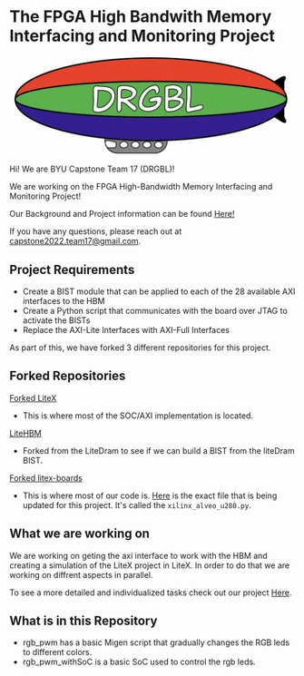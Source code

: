 # The FPGA High Bandwith Memory Interfacing and Monitoring Project

![DRGBL Logo](/docs/Photos/Drgbl_Logo.jpeg)

Hi! We are BYU Capstone Team 17 (DRGBL)!

We are working on the FPGA High-Bandwidth Memory Interfacing and Monitoring Project!

Our Background and Project information can be found [Here!](/docs/background.md)

If you have any questions, please reach out at capstone2022.team17@gmail.com.

## Project Requirements
* Create a BIST module that can be applied to each of the 28 available AXI interfaces to the HBM
* Create a Python script that communicates with the board over JTAG to activate the BISTs
* Replace the AXI-Lite Interfaces with AXI-Full Interfaces

As part of this, we have forked 3 different repositories for this project.
## Forked Repositories
[Forked LiteX](https://github.com/Capstone2022Team17/litex)

* This is where most of the SOC/AXI implementation is located.

[LiteHBM](https://github.com/Capstone2022Team17/litehbm)

* Forked from the LiteDram to see if we can build a BIST from the liteDram BIST.

[Forked litex-boards](https://github.com/Capstone2022Team17/litex-boards)

* This is where most of our code is. [Here](https://github.com/Capstone2022Team17/litex-boards/blob/master/litex_boards/targets/xilinx_alveo_u280.py) is the exact file that is being updated for this project. It's called the `xilinx_alveo_u280.py`.

## What we are working on

We are working on geting the axi interface to work with the HBM and creating a simulation of the LiteX project in LiteX. In order to do that we are working on diffrent aspects in parallel. 

To see a more detailed and individualized tasks check out our project [Here](https://github.com/users/Capstone2022Team17/projects/1).


## What is in this Repository
* rgb_pwm has a basic Migen script that gradually changes the RGB leds to different colors.
* rgb_pwm_withSoC is a basic SoC used to control the rgb leds.
